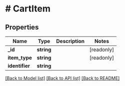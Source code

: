 # # CartItem

## Properties

Name | Type | Description | Notes
------------ | ------------- | ------------- | -------------
**_id** | **string** |  | [readonly]
**item_type** | **string** |  | [readonly]
**identifier** | **string** |  |

[[Back to Model list]](../../README.md#models) [[Back to API list]](../../README.md#endpoints) [[Back to README]](../../README.md)
